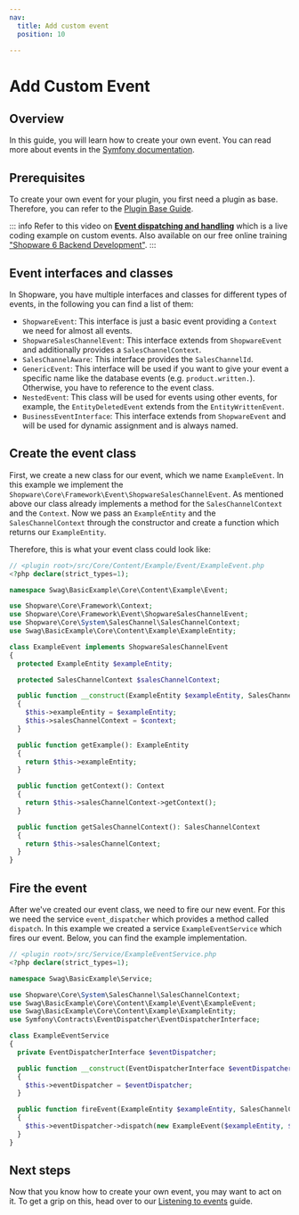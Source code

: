```yaml
---
nav:
  title: Add custom event
  position: 10

---
```


# Add Custom Event

## Overview

In this guide, you will learn how to create your own event. You can read more about events in the [Symfony documentation](https://symfony.com/doc/current/event_dispatcher.html).

## Prerequisites

To create your own event for your plugin, you first need a plugin as base. Therefore, you can refer to the [Plugin Base Guide](../../plugin-base-guide).

::: info
Refer to this video on **[Event dispatching and handling](https://www.youtube.com/watch?v=JBpa5nBoC78)** which is a live coding example on custom events. Also available on our free online training ["Shopware 6 Backend Development"](https://academy.shopware.com/courses/shopware-6-backend-development-with-jisse-reitsma).
:::

## Event interfaces and classes

In Shopware, you have multiple interfaces and classes for different types of events, in the following you can find a list of them:

* `ShopwareEvent`: This interface is just a basic event providing a `Context` we need for almost all events.
* `ShopwareSalesChannelEvent`: This interface extends from `ShopwareEvent` and additionally provides a `SalesChannelContext`.
* `SalesChannelAware`: This interface provides the `SalesChannelId`.
* `GenericEvent`: This interface will be used if you want to give your event a specific name like the database events \(e.g. `product.written.`\). Otherwise, you have to reference to the event class.
* `NestedEvent`: This class will be used for events using other events, for example, the `EntityDeletedEvent` extends from the `EntityWrittenEvent`.
* `BusinessEventInterface`: This interface extends from `ShopwareEvent` and will be used for dynamic assignment and is always named.

## Create the event class

First, we create a new class for our event, which we name `ExampleEvent`. In this example we implement the `Shopware\Core\Framework\Event\ShopwareSalesChannelEvent`. As mentioned above our class already implements a method for the `SalesChannelContext` and the `Context`. Now we pass an `ExampleEntity` and the `SalesChannelContext` through the constructor and create a function which returns our `ExampleEntity`.

Therefore, this is what your event class could look like:

```php
// <plugin root>/src/Core/Content/Example/Event/ExampleEvent.php
<?php declare(strict_types=1);

namespace Swag\BasicExample\Core\Content\Example\Event;

use Shopware\Core\Framework\Context;
use Shopware\Core\Framework\Event\ShopwareSalesChannelEvent;
use Shopware\Core\System\SalesChannel\SalesChannelContext;
use Swag\BasicExample\Core\Content\Example\ExampleEntity;

class ExampleEvent implements ShopwareSalesChannelEvent
{
  protected ExampleEntity $exampleEntity;

  protected SalesChannelContext $salesChannelContext;

  public function __construct(ExampleEntity $exampleEntity, SalesChannelContext $context)
  {
    $this->exampleEntity = $exampleEntity;
    $this->salesChannelContext = $context;
  }

  public function getExample(): ExampleEntity
  {
    return $this->exampleEntity;
  }

  public function getContext(): Context
  {
    return $this->salesChannelContext->getContext();
  }

  public function getSalesChannelContext(): SalesChannelContext
  {
    return $this->salesChannelContext;
  }
}
```

## Fire the event

After we've created our event class, we need to fire our new event. For this we need the service `event_dispatcher` which provides a method called `dispatch`. In this example we created a service `ExampleEventService` which fires our event. Below, you can find the example implementation.

```php
// <plugin root>/src/Service/ExampleEventService.php
<?php declare(strict_types=1);

namespace Swag\BasicExample\Service;

use Shopware\Core\System\SalesChannel\SalesChannelContext;
use Swag\BasicExample\Core\Content\Example\Event\ExampleEvent;
use Swag\BasicExample\Core\Content\Example\ExampleEntity;
use Symfony\Contracts\EventDispatcher\EventDispatcherInterface;

class ExampleEventService
{
  private EventDispatcherInterface $eventDispatcher;

  public function __construct(EventDispatcherInterface $eventDispatcher)
  {
    $this->eventDispatcher = $eventDispatcher;
  }

  public function fireEvent(ExampleEntity $exampleEntity, SalesChannelContext $context)
  {
    $this->eventDispatcher->dispatch(new ExampleEvent($exampleEntity, $context));
  }
}
```

## Next steps

Now that you know how to create your own event, you may want to act on it. To get a grip on this, head over to our [Listening to events](../../plugin-fundamentals/listening-to-events) guide.
